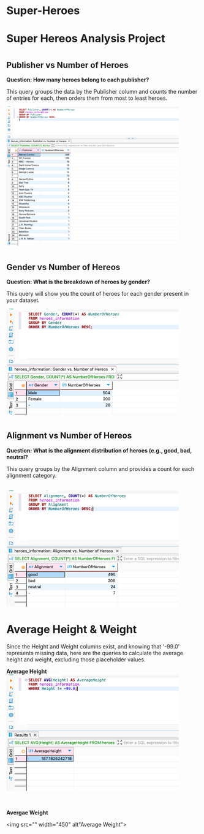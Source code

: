 # Super-Heroes


<h1>Super Hereos Analysis Project</h1>
<h1></h1>


<h2>Publisher vs Number of Heroes</h2>

<b>Question: How many heroes belong to each publisher?</b>

This query groups the data by the Publisher column and counts the number of entries for each, then orders them from most to least heroes.
<br>

<img src="https://github.com/LashawnFofung/Super-Heroes-Analysis-Project/blob/main/Images/Publisher%20vs%20Number%20of%20Hereos.png" width="450" alt=“Publisher”>
  


<h1></h1>

<h2>Gender vs Number of Hereos</h2>

<b>Question: What is the breakdown of heroes by gender?</b>

This query will show you the count of heroes for each gender present in your dataset.
<br>

<img src="https://github.com/LashawnFofung/Super-Heroes-Analysis-Project/blob/main/Images/Gender%20vs%20Number%20Of%20Hereos.png" width="450" alt=“Gender”>

<h1></h1>

<h2>Alignment vs Number of Hereos</h2>

<b>Question: What is the alignment distribution of heroes (e.g., good, bad, neutral?</b>

This query groups by the Alignment column and provides a count for each alignment category.

<br>

<img src="https://github.com/LashawnFofung/Super-Heroes-Analysis-Project/blob/main/Images/Alignment%20vs%20Number%20of%20Hereos.png" width="450" alt="Alignment">

<h1></h1>

<h1>Average Height & Weight</h1>
Since the Height and Weight columns exist, and knowing that '-99.0' represents missing data, here are the queries to calculate the average height and weight, excluding those placeholder values.
<br>

<b>Average Height</b>
<img src="https://github.com/LashawnFofung/Super-Heroes-Analysis-Project/blob/main/Images/Average%20Height.png" width="450" alt="Average Height">

<br>

<b>Avergae Weight</b>

<img src="" width="450" alt"Average Weight">

